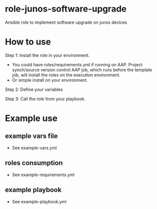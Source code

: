 # role-junos-software-upgrade
Ansible role to implement software upgrade on junos devices

# How to use
Step 1: Install the role in your environment.
   - You could have roles/requirements.yml if running on AAP.
     Project synch/source version control AAP job, which runs before the template job, will install the roles on the execution environment.
   - Or simple install on your environment.

Step 2: Define your variables

Step 3: Call the role from your playbook.

# Example use

## example vars file
- See example-vars.yml

## roles consumption
- See example-requirements.yml

## example playbook
- See example-playbook.yml
